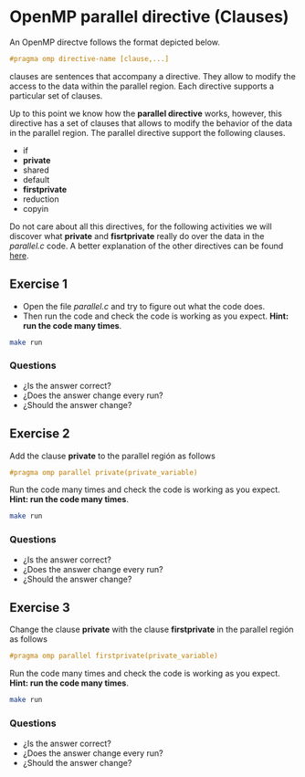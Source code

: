 # OpenMP parallel directive (Clauses)

An OpenMP directve follows the format depicted below. 

```c
#pragma omp directive-name [clause,...]
```

clauses are sentences that accompany a directive. They allow to modify the access to the data within the parallel region. Each directive supports a particular set of clauses.

Up to this point we know how the **parallel directive** works, however, this directive has a set of clauses that allows to modify the behavior of the data in the parallel region. The parallel directive support the following clauses. 

* if
* **private**
* shared
* default
* **firstprivate**
* reduction
* copyin

Do not care about all this directives, for the following activities we will discover what **private** and **fisrtprivate** really do over the data in the *parallel.c* code. A better explanation of the other directives can be found [here](https://computing.llnl.gov/tutorials/openMP/#Clauses).

## Exercise 1

* Open the file *parallel.c* and try to figure out what the code does. 
* Then run the code and check the code is working as you expect. **Hint: run the code many times**. 

```bash
make run 
```

### Questions

* ¿Is the answer correct?
* ¿Does the answer change every run?
* ¿Should the answer change?

## Exercise 2

Add the clause **private** to the parallel región as follows

```c
#pragma omp parallel private(private_variable)

```

Run the code many times and check the code is working as you expect. **Hint: run the code many times**. 

```bash
make run 
```

### Questions

* ¿Is the answer correct?
* ¿Does the answer change every run?
* ¿Should the answer change?

## Exercise 3

Change the clause **private** with the clause **firstprivate** in the parallel región as follows

```c
#pragma omp parallel firstprivate(private_variable)

```

Run the code many times and check the code is working as you expect. **Hint: run the code many times**. 

```bash
make run 
```

### Questions

* ¿Is the answer correct?
* ¿Does the answer change every run?
* ¿Should the answer change?